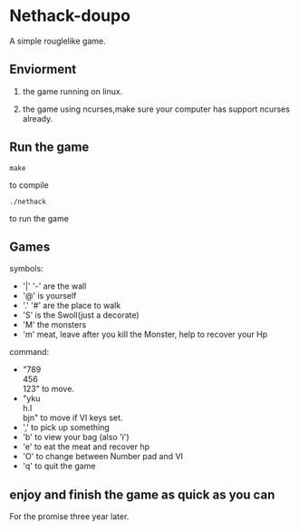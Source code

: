 # Nethack-doupo
A simple rouglelike game.

## Enviorment

1. the game running on linux.

2. the game using ncurses,make sure your computer has support ncurses already.

## Run the game
```
make
```
to compile
```
./nethack
```
to run the game

## Games
symbols:
- '|' '-' are the wall
- '@'     is yourself
- '.' '#' are the place to walk
- 'S'     is the Swoll(just a decorate)
- 'M'     the monsters
- 'm'     meat, leave after you kill the Monster, help to recover your Hp

command:
- "789\
   456\
   123"  to move.
- "yku\
   h.l\
   bjn"  to move if VI keys set.
- ','    to pick up something
- 'b'    to view your bag (also 'i')
- 'e'    to eat the meat and recover hp
- 'O'    to change between Number pad and VI
- 'q'    to quit the game

## enjoy and finish the game as quick as you can

For the promise three year later.
